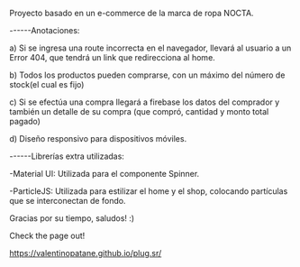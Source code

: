 

Proyecto basado en un e-commerce de la marca de ropa NOCTA.

------Anotaciones: 

a) Si se ingresa una route incorrecta en el navegador, llevará al usuario a un Error 404, que tendrá un link que redirecciona al home.

b) Todos los productos pueden comprarse, con un máximo del número de stock(el cual es fijo)

c) Si se efectúa una compra llegará a firebase los datos del comprador y también un detalle de su compra (que compró, cantidad y monto total pagado)

d) Diseño responsivo para dispositivos móviles.

------Librerías extra utilizadas:

-Material UI: Utilizada para el componente Spinner.

-ParticleJS: Utilizada para estilizar el home y el shop, colocando partículas que se interconectan de fondo.




Gracias por su tiempo, saludos! :)

Check the page out!

https://valentinopatane.github.io/plug.sr/
